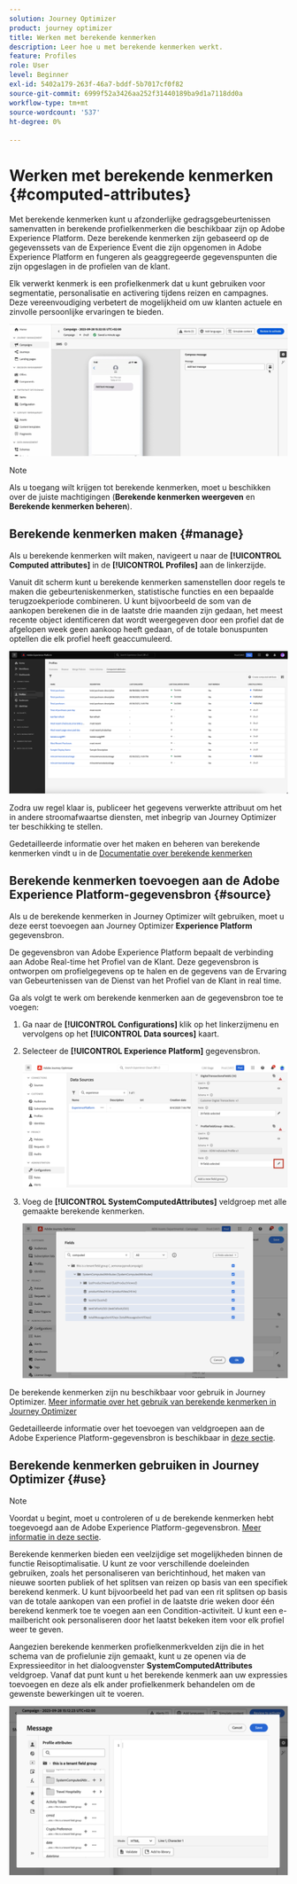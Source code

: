 ```yaml
---
solution: Journey Optimizer
product: journey optimizer
title: Werken met berekende kenmerken
description: Leer hoe u met berekende kenmerken werkt.
feature: Profiles
role: User
level: Beginner
exl-id: 5402a179-263f-46a7-bddf-5b7017cf0f82
source-git-commit: 6999f52a3426aa252f31440189ba9d1a7118dd0a
workflow-type: tm+mt
source-wordcount: '537'
ht-degree: 0%

---
```


# Werken met berekende kenmerken {#computed-attributes}

Met berekende kenmerken kunt u afzonderlijke gedragsgebeurtenissen samenvatten in berekende profielkenmerken die beschikbaar zijn op Adobe Experience Platform. Deze berekende kenmerken zijn gebaseerd op de gegevenssets van de Experience Event die zijn opgenomen in Adobe Experience Platform en fungeren als geaggregeerde gegevenspunten die zijn opgeslagen in de profielen van de klant.

Elk verwerkt kenmerk is een profielkenmerk dat u kunt gebruiken voor segmentatie, personalisatie en activering tijdens reizen en campagnes. Deze vereenvoudiging verbetert de mogelijkheid om uw klanten actuele en zinvolle persoonlijke ervaringen te bieden.


![](../rn/assets/do-not-localize/computed-attributes.gif)


>[!NOTE]
>
>Als u toegang wilt krijgen tot berekende kenmerken, moet u beschikken over de juiste machtigingen (**Berekende kenmerken weergeven** en **Berekende kenmerken beheren**).

## Berekende kenmerken maken {#manage}

Als u berekende kenmerken wilt maken, navigeert u naar de **[!UICONTROL Computed attributes]** in de **[!UICONTROL Profiles]** aan de linkerzijde.

Vanuit dit scherm kunt u berekende kenmerken samenstellen door regels te maken die gebeurteniskenmerken, statistische functies en een bepaalde terugzoekperiode combineren. U kunt bijvoorbeeld de som van de aankopen berekenen die in de laatste drie maanden zijn gedaan, het meest recente object identificeren dat wordt weergegeven door een profiel dat de afgelopen week geen aankoop heeft gedaan, of de totale bonuspunten optellen die elk profiel heeft geaccumuleerd.

![](assets/computed-attributes.png)

Zodra uw regel klaar is, publiceer het gegevens verwerkte attribuut om het in andere stroomafwaartse diensten, met inbegrip van Journey Optimizer ter beschikking te stellen.

Gedetailleerde informatie over het maken en beheren van berekende kenmerken vindt u in de [Documentatie over berekende kenmerken](https://experienceleague.adobe.com/docs/experience-platform/profile/computed-attributes/overview.html)

## Berekende kenmerken toevoegen aan de Adobe Experience Platform-gegevensbron {#source}

Als u de berekende kenmerken in Journey Optimizer wilt gebruiken, moet u deze eerst toevoegen aan Journey Optimizer **Experience Platform** gegevensbron.

De gegevensbron van Adobe Experience Platform bepaalt de verbinding aan Adobe Real-time het Profiel van de Klant. Deze gegevensbron is ontworpen om profielgegevens op te halen en de gegevens van de Ervaring van Gebeurtenissen van de Dienst van het Profiel van de Klant in real time.

Ga als volgt te werk om berekende kenmerken aan de gegevensbron toe te voegen:

1. Ga naar de **[!UICONTROL Configurations]** klik op het linkerzijmenu en vervolgens op het **[!UICONTROL Data sources]** kaart.

1. Selecteer de **[!UICONTROL Experience Platform]** gegevensbron.

   ![](assets/computed-attributes-add.png)

1. Voeg de **[!UICONTROL SystemComputedAttributes]** veldgroep met alle gemaakte berekende kenmerken.

   ![](assets/computed-attributes-fieldgroup.png)

De berekende kenmerken zijn nu beschikbaar voor gebruik in Journey Optimizer. [Meer informatie over het gebruik van berekende kenmerken in Journey Optimizer](#use)

Gedetailleerde informatie over het toevoegen van veldgroepen aan de Adobe Experience Platform-gegevensbron is beschikbaar in [deze sectie](../datasource/adobe-experience-platform-data-source.md).

## Berekende kenmerken gebruiken in Journey Optimizer {#use}

>[!NOTE]
>
>Voordat u begint, moet u controleren of u de berekende kenmerken hebt toegevoegd aan de Adobe Experience Platform-gegevensbron. [Meer informatie in deze sectie](#source).

Berekende kenmerken bieden een veelzijdige set mogelijkheden binnen de functie Reisoptimalisatie. U kunt ze voor verschillende doeleinden gebruiken, zoals het personaliseren van berichtinhoud, het maken van nieuwe soorten publiek of het splitsen van reizen op basis van een specifiek berekend kenmerk. U kunt bijvoorbeeld het pad van een rit splitsen op basis van de totale aankopen van een profiel in de laatste drie weken door één berekend kenmerk toe te voegen aan een Condition-activiteit. U kunt een e-mailbericht ook personaliseren door het laatst bekeken item voor elk profiel weer te geven.

Aangezien berekende kenmerken profielkenmerkvelden zijn die in het schema van de profielunie zijn gemaakt, kunt u ze openen via de Expressieeditor in het dialoogvenster **SystemComputedAttributes** veldgroep. Vanaf dat punt kunt u het berekende kenmerk aan uw expressies toevoegen en deze als elk ander profielkenmerk behandelen om de gewenste bewerkingen uit te voeren.

![](assets/computed-attributes-ajo.png)

